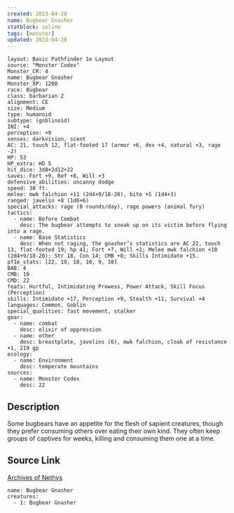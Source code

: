 ```yaml
---
created: 2023-04-28
name: Bugbear Gnasher
statblock: inline
tags: [monster]
updated: 2023-04-28
---
```

```statblock
layout: Basic Pathfinder 1e Layout
source: "Monster Codex"
Monster_CR: 4
name: Bugbear Gnasher
Monster_XP: 1200
race: Bugbear
class: barbarian 2
alignment: CE
size: Medium
type: humanoid
subtype: (goblinoid)
INI: +4
perception: +9
senses: darkvision, scent
AC: 21, touch 12, flat-footed 17 (armor +6, dex +4, natural +3, rage -2)
HP: 53
HP_extra: HD 5
hit_dice: 3d8+2d12+22
saves: Fort +9, Ref +8, Will +3
defensive_abilities: uncanny dodge
speed: 30 ft.
melee: mwk falchion +11 (2d4+9/18-20), bite +5 (1d4+3)
ranged: javelin +8 (1d6+6)
special_attacks: rage (8 rounds/day), rage powers (animal fury)
tactics:
  - name: Before Combat
    desc: The bugbear attempts to sneak up on its victim before flying into a rage.
  - name: Base Statistics
    desc: When not raging, the gnasher’s statistics are AC 22, touch 13, flat-footed 19; hp 41; Fort +7, Will +1; Melee mwk falchion +10 (2d4+9/18-20); Str 18, Con 14; CMB +8; Skills Intimidate +15.
pf1e_stats: [22, 19, 18, 10, 9, 10]
BAB: 4
CMB: 10
CMD: 22
feats: Hurtful, Intimidating Prowess, Power Attack, Skill Focus (Perception)
skills: Intimidate +17, Perception +9, Stealth +11, Survival +4
languages: Common, Goblin
special_qualities: fast movement, stalker
gear:
  - name: combat
    desc: elixir of oppression
  - name: other
    desc: breastplate, javelins (6), mwk falchion, cloak of resistance +1, 219 gp
ecology:
  - name: Environment
    desc: temperate mountains
sources:
  - name: Monster Codex
    desc: 22
```
## Description
Some bugbears have an appetite for the flesh of sapient creatures, though they prefer consuming others over eating their own kind. They often keep groups of captives for weeks, killing and consuming them one at a time.
## Source Link
[Archives of Nethys](https://aonprd.com/MonsterDisplay.aspx?ItemName=Bugbear%20Gnasher)
```encounter-table
name: Bugbear Gnasher
creatures:
  - 1: Bugbear Gnasher
```
